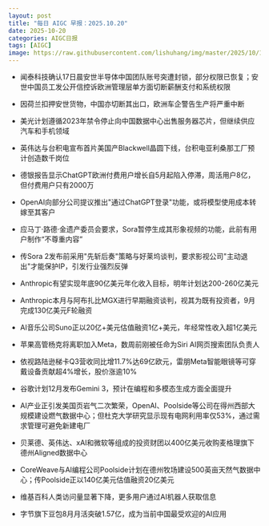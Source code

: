 ```yaml
---
layout: post
title: "每日 AIGC 早报：2025.10.20"
date: 2025-10-20
categories: AIGC日报
tags: [AIGC]
image: https://raw.githubusercontent.com/lishuhang/img/master/2025/10/1020-d.jpg
---
```


- 闻泰科技确认17日晨安世半导体中国团队账号突遭封锁，部分权限已恢复；安世中国员工发公开信控诉欧洲管理层单方面切断薪酬支付和系统权限

- 因荷兰扣押安世货物，中国亦切断其出口，欧洲车企警告生产将严重中断

- 美光计划遵循2023年禁令停止向中国数据中心出售服务器芯片，但继续供应汽车和手机领域

- 英伟达与台积电宣布首片美国产Blackwell晶圆下线，台积电亚利桑那工厂预计创造数千岗位

- 德银报告显示ChatGPT欧洲付费用户增长自5月起陷入停滞，周活用户8亿，但付费用户只有2000万

- OpenAI向部分公司提议推出"通过ChatGPT登录"功能，或将模型使用成本转嫁至其客户

- 应马丁·路德·金遗产委员会要求，Sora暂停生成其形象视频的功能，此前有用户制作“不尊重内容”

- 传Sora 2发布前采用"先斩后奏"策略与好莱坞谈判，要求影视公司"主动退出"才能保护IP，引发行业强烈反弹

- Anthropic有望实现年底90亿美元年化收入目标，明年计划达200-260亿美元

- Anthropic本月与阿布扎比MGX进行早期融资谈判，视其为既有投资者，9月完成130亿美元F轮融资

- AI音乐公司Suno正以20亿+美元估值融资1亿+美元，年经常性收入超1亿美元

- 苹果高管杨克将离职加入Meta，数周前刚被任命为Siri AI网页搜索团队负责人

- 依视路陆逊梯卡Q3营收同比增11.7%达69亿欧元，雷朋Meta智能眼镜等可穿戴设备贡献超4%增长，股价涨逾10%

- 谷歌计划12月发布Gemini 3，预计在编程和多模态生成方面全面提升

- AI产业正引发美国页岩气二次繁荣，OpenAI、Poolside等公司在得州西部大规模建设燃气数据中心；但杜克大学研究显示现有电网利用率仅53%，通过需求管理可避免新建电厂

- 贝莱德、英伟达、xAI和微软等组成的投资财团以400亿美元收购麦格理旗下德州Aligned数据中心

- CoreWeave与AI编程公司Poolside计划在德州牧场建设500英亩天然气数据中心；传Poolside正以140亿美元估值融资20亿美元

- 维基百科人类访问量显著下降，更多用户通过AI机器人获取信息

- 字节旗下豆包8月月活突破1.57亿，成为当前中国最受欢迎的AI应用